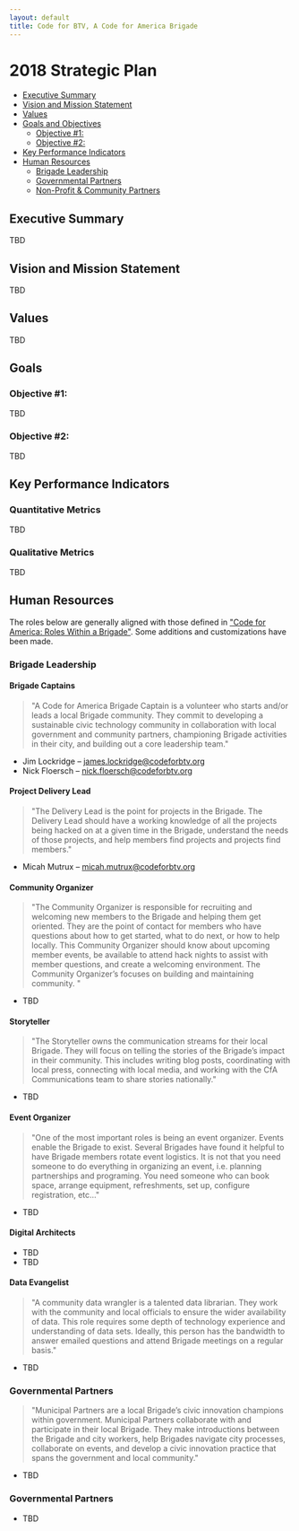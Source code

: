 ```yaml
---
layout: default
title: Code for BTV, A Code for America Brigade
---
```



2018 Strategic Plan
========================================

* [Executive Summary](#exec_summary)
* [Vision and Mission Statement](#vision_mission)
* [Values](#values)
* [Goals and Objectives](#goals)
  * [Objective #1: ](#goals-objective1)
  * [Objective #2: ](#goals-objective2)
* [Key Performance Indicators](#kpis)
* [Human Resources](#human_resources)
  * [Brigade Leadership](#human_resources-leadership)
  * [Governmental Partners](#human_resources-government)
  * [Non-Profit & Community Partners](#human_resources-nonprofit)


Executive Summary <a name="#exec_summary"></a>
------------------
TBD 


Vision and Mission Statement <a name="#vision_mission"></a>
----------------------------
TBD 


Values <a name="#values"></a>
------
TBD 


Goals <a name="goals"></a>
----

### Objective #1: <a name="goals-objective1"></a>
TBD 

### Objective #2: <a name="goals-objective2"></a>
TBD


Key Performance Indicators <a name="#kpis"></a>
---------------

### Quantitative Metrics
TBD 

### Qualitative Metrics
TBD 


Human Resources <a name="#human_resources-leadership"></a>
---------------
The roles below are generally aligned with those defined in ["Code for America: Roles Within a Brigade"](https://www.codeforamerica.org/blog/2014/10/29/roles-within-a-brigade/).  Some additions and customizations have been made.

### Brigade Leadership <a name="#human_resources-leadership"></a>

#### Brigade Captains
> "A Code for America Brigade Captain is a volunteer who starts and/or leads a local Brigade community. They commit to developing a sustainable civic technology community in collaboration with local government and community partners, championing Brigade activities in their city, and building out a core leadership team."

* Jim Lockridge – james.lockridge@codeforbtv.org
* Nick Floersch – nick.floersch@codeforbtv.org

#### Project Delivery Lead
> "The Delivery Lead is the point for projects in the Brigade. The Delivery Lead should have a working knowledge of all the projects being hacked on at a given time in the Brigade, understand the needs of those projects, and help members find projects and projects find members."

* Micah Mutrux – micah.mutrux@codeforbtv.org

#### Community Organizer
> "The Community Organizer is responsible for recruiting and welcoming new members to the Brigade and helping them get oriented. They are the point of contact for members who have questions about how to get started, what to do next, or how to help locally. This Community Organizer should know about upcoming member events, be available to attend hack nights to assist with member questions, and create a welcoming environment. The Community Organizer’s focuses on building and maintaining community. "

* TBD

#### Storyteller
> "The Storyteller owns the communication streams for their local Brigade. They will focus on telling the stories of the Brigade’s impact in their community. This includes writing blog posts, coordinating with local press, connecting with local media, and working with the CfA Communications team to share stories nationally."
 
* TBD

#### Event Organizer
> "One of the most important roles is being an event organizer. Events enable the Brigade to exist. Several Brigades have found it helpful to have Brigade members rotate event logistics. It is not that you need someone to do everything in organizing an event, i.e. planning partnerships and programing. You need someone who can book space, arrange equipment, refreshments, set up, configure registration, etc…"

* TBD

#### Digital Architects

* TBD
* TBD

#### Data Evangelist
> "A community data wrangler is a talented data librarian. They work with the community and local officials to ensure the wider availability of data. This role requires some depth of technology experience and understanding of data sets. Ideally, this person has the bandwidth to answer emailed questions and attend Brigade meetings on a regular basis."

* TBD

### Governmental Partners <a name="#human_resources-government"></a>
> "Municipal Partners are a local Brigade’s civic innovation champions within government. Municipal Partners collaborate with and participate in their local Brigade. They make introductions between the Brigade and city workers, help Brigades navigate city processes, collaborate on events, and develop a civic innovation practice that spans the government and local community."

* TBD

### Governmental Partners <a name="#human_resources-nonprofit"></a>

* TBD




